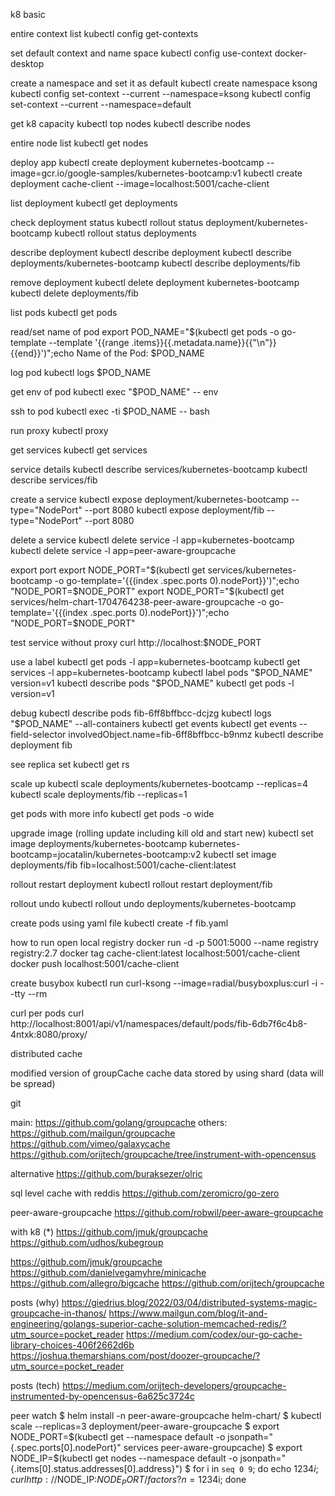 k8 basic


entire context list
kubectl config get-contexts

set default context and name space
kubectl config use-context docker-desktop

create a namespace and set it as default
kubectl create namespace ksong
kubectl config set-context --current --namespace=ksong
kubectl config set-context --current --namespace=default

get k8 capacity
kubectl top nodes
kubectl describe nodes

entire node list
kubectl get nodes

deploy app
kubectl create deployment kubernetes-bootcamp --image=gcr.io/google-samples/kubernetes-bootcamp:v1
kubectl create deployment cache-client --image=localhost:5001/cache-client


list deployment
kubectl get deployments

check deployment status
kubectl rollout status deployment/kubernetes-bootcamp
kubectl rollout status deployments

describe deployment
kubectl describe deployment
kubectl describe deployments/kubernetes-bootcamp
kubectl describe deployments/fib

remove deployment
kubectl delete deployment kubernetes-bootcamp
kubectl delete deployments/fib



list pods
kubectl get pods

read/set name of pod
export POD_NAME="$(kubectl get pods -o go-template --template '{{range .items}}{{.metadata.name}}{{"\n"}}{{end}}')";echo Name of the Pod: $POD_NAME

log pod
kubectl logs $POD_NAME

get env of pod
kubectl exec "$POD_NAME" -- env

ssh to pod
kubectl exec -ti $POD_NAME -- bash

run proxy
kubectl proxy

get services
kubectl get services

service details
kubectl describe services/kubernetes-bootcamp
kubectl describe services/fib

create a service
kubectl expose deployment/kubernetes-bootcamp --type="NodePort" --port 8080
kubectl expose deployment/fib --type="NodePort" --port 8080

delete a service
kubectl delete service -l app=kubernetes-bootcamp
kubectl delete service -l app=peer-aware-groupcache

export port
export NODE_PORT="$(kubectl get services/kubernetes-bootcamp -o go-template='{{(index .spec.ports 0).nodePort}}')";echo "NODE_PORT=$NODE_PORT"
export NODE_PORT="$(kubectl get services/helm-chart-1704764238-peer-aware-groupcache -o go-template='{{(index .spec.ports 0).nodePort}}')";echo "NODE_PORT=$NODE_PORT"

test service without proxy
curl http://localhost:$NODE_PORT

use a label
kubectl get pods -l app=kubernetes-bootcamp
kubectl get services -l app=kubernetes-bootcamp
kubectl label pods "$POD_NAME" version=v1
kubectl describe pods "$POD_NAME"
kubectl get pods -l version=v1

debug
kubectl describe pods fib-6ff8bffbcc-dcjzg
kubectl logs "$POD_NAME"  --all-containers
kubectl get events
kubectl get events --field-selector involvedObject.name=fib-6ff8bffbcc-b9nmz
kubectl describe deployment fib


see replica set
kubectl get rs

scale up
kubectl scale deployments/kubernetes-bootcamp --replicas=4
kubectl scale deployments/fib --replicas=1

get pods with more info
kubectl get pods -o wide

upgrade image (rolling update including kill old and start new)
kubectl set image deployments/kubernetes-bootcamp kubernetes-bootcamp=jocatalin/kubernetes-bootcamp:v2
kubectl set image deployments/fib fib=localhost:5001/cache-client:latest

rollout restart deployment
kubectl rollout restart deployment/fib

rollout undo
kubectl rollout undo deployments/kubernetes-bootcamp

create pods using yaml file
kubectl create -f fib.yaml

how to run open local registry
docker run -d -p 5001:5000 --name registry registry:2.7
docker tag cache-client:latest localhost:5001/cache-client
docker push localhost:5001/cache-client

create busybox
kubectl run curl-ksong --image=radial/busyboxplus:curl -i --tty --rm

curl per pods
curl http://localhost:8001/api/v1/namespaces/default/pods/fib-6db7f6c4b8-4ntxk:8080/proxy/






distributed cache


modified version of groupCache
cache data stored by using shard (data will be spread)



git

main: https://github.com/golang/groupcache
others:
https://github.com/mailgun/groupcache
https://github.com/vimeo/galaxycache
https://github.com/orijtech/groupcache/tree/instrument-with-opencensus

alternative
https://github.com/buraksezer/olric

sql level cache with reddis
https://github.com/zeromicro/go-zero



peer-aware-groupcache
https://github.com/robwil/peer-aware-groupcache

with k8 (*)
https://github.com/jmuk/groupcache
https://github.com/udhos/kubegroup




https://github.com/jmuk/groupcache
https://github.com/danielvegamyhre/minicache
https://github.com/allegro/bigcache
https://github.com/orijtech/groupcache



posts (why)
https://giedrius.blog/2022/03/04/distributed-systems-magic-groupcache-in-thanos/
https://www.mailgun.com/blog/it-and-engineering/golangs-superior-cache-solution-memcached-redis/?utm_source=pocket_reader
https://medium.com/codex/our-go-cache-library-choices-406f2662d6b
https://joshua.themarshians.com/post/doozer-groupcache/?utm_source=pocket_reader

posts (tech)
https://medium.com/orijtech-developers/groupcache-instrumented-by-opencensus-6a625c3724c




peer watch
$ helm install -n peer-aware-groupcache helm-chart/
$ kubectl scale --replicas=3 deployment/peer-aware-groupcache
$ export NODE_PORT=$(kubectl get --namespace default -o jsonpath="{.spec.ports[0].nodePort}" services peer-aware-groupcache)
$ export NODE_IP=$(kubectl get nodes --namespace default -o jsonpath="{.items[0].status.addresses[0].address}")
$ for i in `seq 0 9`; do echo 1234$i; curl http://$NODE_IP:$NODE_PORT/factors?n=1234$i; done



